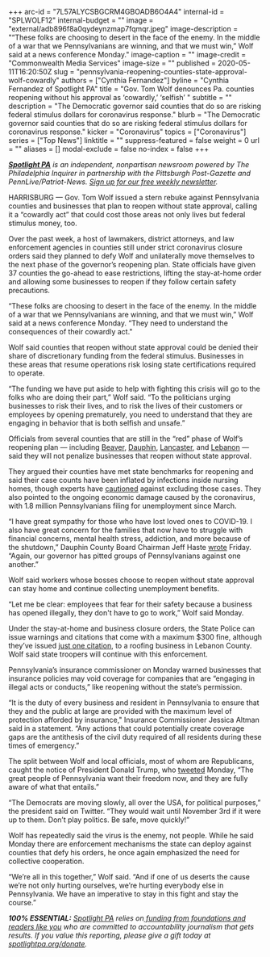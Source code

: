 +++
arc-id = "7L57ALYCSBGCRM4GBOADB6O4A4"
internal-id = "SPLWOLF12"
internal-budget = ""
image = "external/adb896f8a0qydeynzmap7fqmqr.jpeg"
image-description = "“These folks are choosing to desert in the face of the enemy. In the middle of a war that we Pennsylvanians are winning, and that we must win,” Wolf said at a news conference Monday."
image-caption = ""
image-credit = "Commonwealth Media Services"
image-size = ""
published = 2020-05-11T16:20:50Z
slug = "pennsylvania-reopening-counties-state-approval-wolf-cowardly"
authors = ["Cynthia Fernandez"]
byline = "Cynthia Fernandez of Spotlight PA"
title = "Gov. Tom Wolf denounces Pa. counties reopening without his approval as ‘cowardly,’ ‘selfish’  "
subtitle = ""
description = "The Democratic governor said counties that do so are risking federal stimulus dollars for coronavirus response."
blurb = "The Democratic governor said counties that do so are risking federal stimulus dollars for coronavirus response."
kicker = "Coronavirus"
topics = ["Coronavirus"]
series = ["Top News"]
linktitle = ""
suppress-featured = false
weight = 0
url = ""
aliases = []
modal-exclude = false
no-index = false
+++

<a href="https://www.spotlightpa.org/"><i><b>Spotlight PA</b></i></a><i> is an independent, nonpartisan newsroom powered by The Philadelphia Inquirer in partnership with the Pittsburgh Post-Gazette and PennLive/Patriot-News. </i><a href="https://www.spotlightpa.org/newsletters"><i>Sign up for our free weekly newsletter</i></a><i>.</i>

HARRISBURG — Gov. Tom Wolf issued a stern rebuke against Pennsylvania counties and businesses that plan to reopen without state approval, calling it a “cowardly act” that could cost those areas not only lives but federal stimulus money, too.

Over the past week, a host of lawmakers, district attorneys, and law enforcement agencies in counties still under strict coronavirus closure orders said they planned to defy Wolf and unilaterally move themselves to the next phase of the governor’s reopening plan. State officials have given 37 counties the go-ahead to ease restrictions, lifting the stay-at-home order and allowing some businesses to reopen if they follow certain safety precautions.

“These folks are choosing to desert in the face of the enemy. In the middle of a war that we Pennsylvanians are winning, and that we must win,” Wolf said at a news conference Monday. “They need to understand the consequences of their cowardly act."

Wolf said counties that reopen without state approval could be denied their share of discretionary funding from the federal stimulus. Businesses in these areas that resume operations risk losing state certifications required to operate.

“The funding we have put aside to help with fighting this crisis will go to the folks who are doing their part,” Wolf said. “To the politicians urging businesses to risk their lives, and to risk the lives of their customers or employees by opening prematurely, you need to understand that they are engaging in behavior that is both selfish and unsafe.”

Officials from several counties that are still in the “red” phase of Wolf’s reopening plan — including <a href="https://www.wtae.com/article/beaver-county-plans-to-move-to-yellow-re-opening-phase-without-governors-approval/32421988">Beaver</a>, <a href="https://local21news.com/news/local/dauphin-county-plans-to-move-to-yellow-phase-despite-the-governors-orders">Dauphin</a>, <a href="https://lancasteronline.com/news/local/lancaster-county-plans-to-head-into-yellow-reopening-phase-officials-tell-wolf/article_805389d2-92ce-11ea-94f8-2b9d74e98ac3.html">Lancaster</a>, and <a href="https://www.wgal.com/article/lebanon-county-officials-tell-governor-of-plan-to-move-county-to-yellow-phase-of-reopening/32420696">Lebanon</a> — said they will not penalize businesses that reopen without state approval.

<script src="https://www.spotlightpa.org/embed.js" async></script><div data-spl-embed-version="1" data-spl-src="https://www.spotlightpa.org/embeds/donate/"></div>


They argued their counties have met state benchmarks for reopening and said their case counts have been inflated by infections inside nursing homes, though experts have <a href="https://www.spotlightpa.org/news/2020/05/pennsylvania-reopening-nursing-homes-cases/">cautioned</a> against excluding those cases. They also pointed to the ongoing economic damage caused by the coronavirus, with 1.8 million Pennsylvanians filing for unemployment since March.

“I have great sympathy for those who have lost loved ones to COVID-19. I also have great concern for the families that now have to struggle with financial concerns, mental health stress, addiction, and more because of the shutdown,” Dauphin County Board Chairman Jeff Haste <a href="https://www.dauphincounty.org/news_detail_T14_R309.php">wrote</a> Friday. “Again, our governor has pitted groups of Pennsylvanians against one another.”

Wolf said workers whose bosses choose to reopen without state approval can stay home and continue collecting unemployment benefits.

“Let me be clear: employees that fear for their safety because a business has opened illegally, they don't have to go to work,” Wolf said Monday.

Under the stay-at-home and business closure orders, the State Police can issue warnings and citations that come with a maximum $300 fine, although they’ve issued <a href="https://www.media.pa.gov/Pages/PA-State-Police-Details.aspx?newsid=526">just one citation</a>, to a roofing business in Lebanon County. Wolf said state troopers will continue with this enforcement.

Pennsylvania’s insurance commissioner on Monday warned businesses that insurance policies may void coverage for companies that are “engaging in illegal acts or conducts,” like reopening without the state’s permission.

“It is the duty of every business and resident in Pennsylvania to ensure that they and the public at large are provided with the maximum level of protection afforded by insurance," Insurance Commissioner Jessica Altman said in a statement. “Any actions that could potentially create coverage gaps are the antithesis of the civil duty required of all residents during these times of emergency.”

The split between Wolf and local officials, most of whom are Republicans, caught the notice of President Donald Trump, who <a href="https://twitter.com/realDonaldTrump/status/1259852364326014978">tweeted</a> Monday, “The great people of Pennsylvania want their freedom now, and they are fully aware of what that entails.”

<script src="https://www.spotlightpa.org/embed.js" async></script><div data-spl-embed-version="1" data-spl-src="https://www.spotlightpa.org/embeds/newsletter/"></div>

“The Democrats are moving slowly, all over the USA, for political purposes,” the president said on Twitter. “They would wait until November 3rd if it were up to them. Don’t play politics. Be safe, move quickly!”

Wolf has repeatedly said the virus is the enemy, not people. While he said Monday there are enforcement mechanisms the state can deploy against counties that defy his orders, he once again emphasized the need for collective cooperation.

“We’re all in this together,” Wolf said. “And if one of us deserts the cause we’re not only hurting ourselves, we’re hurting everybody else in Pennsylvania. We have an imperative to stay in this fight and stay the course.”

<i><b>100% ESSENTIAL:</b></i> <a href="https://www.spotlightpa.org/"><i>Spotlight PA</i></a><i> relies on</i><a href="https://www.spotlightpa.org/support"><i> funding from foundations and readers like you</i></a><i> who are committed to accountability journalism that gets results. If you value this reporting, please give a gift today at </i><a href="https://www.spotlightpa.org/donate"><i>spotlightpa.org/donate</i></a><i>.</i>
